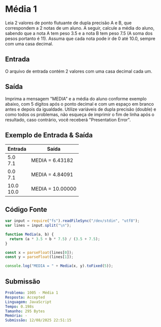 # Média 1

Leia 2 valores de ponto flutuante de dupla precisão A e B, que correspondem a 2 notas de um aluno. A seguir, calcule a média do aluno, sabendo que a nota A tem peso 3.5 e a nota B tem peso 7.5 (A soma dos pesos portanto é 11). Assuma que cada nota pode ir de 0 até 10.0, sempre com uma casa decimal.

## Entrada

O arquivo de entrada contém 2 valores com uma casa decimal cada um.

## Saída

Imprima a mensagem "MEDIA" e a média do aluno conforme exemplo abaixo, com 5 dígitos após o ponto decimal e com um espaço em branco antes e depois da igualdade. Utilize variáveis de dupla precisão (double) e como todos os problemas, não esqueça de imprimir o fim de linha após o resultado, caso contrário, você receberá "Presentation Error".

## Exemplo de Entrada & Saída

| Entrada        | Saída            |
| -------------- | ---------------- |
| 5.0 <br> 7.1   | MEDIA = 6.43182  |
| 0.0 <br> 7.1   | MEDIA = 4.84091  |
| 10.0 <br> 10.0 | MEDIA = 10.00000 |

## Código Fonte

```javascript
var input = require("fs").readFileSync("/dev/stdin", "utf8");
var lines = input.split("\n");

function Media(a, b) {
  return (a * 3.5 + b * 7.5) / (3.5 + 7.5);
}

const x = parseFloat(lines[0]);
const y = parseFloat(lines[1]);

console.log("MEDIA = " + Media(x, y).toFixed(5));
```

## Submissão

```yaml
Problema: 1005 - Média 1
Resposta: Accepted
Linguagem: JavaScript
Tempo: 0.198s
Tamanho: 295 Bytes
Memória: -
Submissão: 12/08/2025 22:51:15
```
